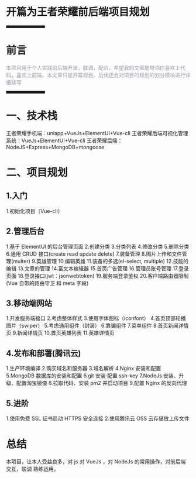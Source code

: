 # 开篇为王者荣耀前后端项目规划

<hr style=" border:solid; width:100px; height:1px;" color=#000000 size=1">

# 前言

<font color=#999AAA >本项目用于个人实践前后端开发，联调，配合，希望我的文章能带领你喜欢上代码，喜欢上前端。本文章只是开篇规划。后续还会对项目的规划的划分模块进行详细续写</font>

<hr style=" border:solid; width:100px; height:1px;" color=#000000 size=1">

# 一、技术栈

王者荣耀手机端：uniapp+VueJs+ElementUI+Vue-cli
王者荣耀后端可视化管理系统：VueJs+ElementUI+Vue-cli
王者荣耀后端：NodeJS+Express+MongoDB+mongoose

# 二、项目规划

## 1.入门

1.初始化项目（Vue-cli）

## 2.管理后台

1.基于 ElementUI 的后台管理页面 2.创建分类 3.分类列表 4.修改分类 5.删除分类 6.通用 CRUD 接口(create read update delete) 7.装备管理 8.图片上传和文件管理(multer) 9.英雄管理 10.编辑英雄 11.装备的多选(el-select, multiple) 12.技能的编辑 13.文章的管理 14.富文本编辑器 15.首页广告管理 16.管理员账号管理 17.登录页面 18.登录接口(jwt：jsonwebtoken) 19.服务端登录鉴权 20.客户端路由器限制(Vue 自带的路由守卫 和 meta 字段)

## 3.移动端网站

1.开发服务端接口 2.考虑整体样式 3.使用字体图标（iconfont） 4.首页顶部轮播图片（swiper） 5.考虑通用组件（封装） 6.靠骗组件 7.菜单组件 8.首页新闻详情页 9.新闻详情页 10.首页英雄列表 11.英雄详情页

## 4.发布和部署(腾讯云)

1.生产环境编译 2.购买域名和服务器 3.域名解析
4.Nginx 安装和配置
5.MongoDB 数据库的安装和配置
6.git 安装·配置 ssh-key
7.NodeJs 安装、升级、配置淘宝镜像 8.拉取代码、安装 pm2 并启动项目 9.配置 Nginx 的反向代理

## 5.进阶

1.使用免费 SSL 证书启动 HTTPS 安全连接 2.使用腾讯云 OSS 云存储放上传文件

# 总结

本项目，让本人受益良多，对 js 对 VueJs ，对 NodeJs 的常用操作，对前后端交互，联调 熟练运用。
